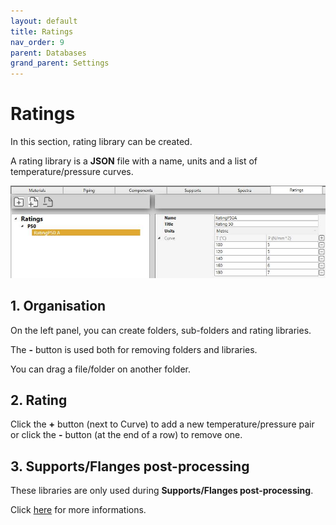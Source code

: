 ```yaml
---
layout: default
title: Ratings
nav_order: 9
parent: Databases
grand_parent: Settings
---
```


# Ratings

In this section, rating library can be created. 

A rating library is a **JSON** file with a name, units and a list of temperature/pressure curves.

![Image](../../Images/Rating1.jpg)

## 1. Organisation

On the left panel, you can create folders, sub-folders and rating libraries.

The **-** button is used both for removing folders and libraries.

You can drag a file/folder on another folder.

## 2. Rating

Click the **+** button (next to Curve) to add a new temperature/pressure pair or click the **-** button (at the end of a row) to remove one.

## 3. Supports/Flanges post-processing

These libraries are only used during **Supports/Flanges post-processing**.


Click [here](https://documentation.metapiping.com/Explorer/Study.html#38-post-processing--supports--flanges) for more informations.
